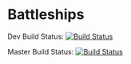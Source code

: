 # Battleships

Dev Build Status:
[![Build Status](https://travis-ci.com/mikecon94/Battleships.svg?token=URCpSRpUHHY37BWhZ9ky&branch=dev)](https://travis-ci.com/mikecon94/Battleships)

Master Build Status:
[![Build Status](https://travis-ci.com/mikecon94/Battleships.svg?token=URCpSRpUHHY37BWhZ9ky&branch=master)](https://travis-ci.com/mikecon94/Battleships)
